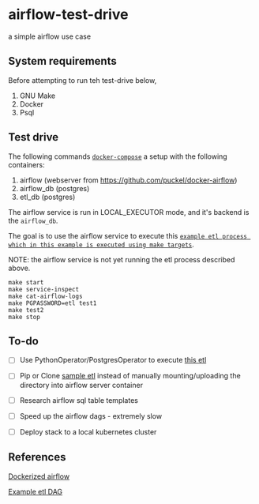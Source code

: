 # airflow-test-drive
a simple airflow use case

## System requirements
Before attempting to run teh test-drive below, 
1. GNU Make
2. Docker
3. Psql


## Test drive
The following commands [`docker-compose`](./airflow-service.yml) a setup with the following containers:
1. airflow (webserver from https://github.com/puckel/docker-airflow)
2. airflow_db (postgres)
3. etl_db (postgres)

The airflow service is run in LOCAL_EXECUTOR mode, and it's backend is the `airflow_db`.

The goal is to use the airflow service to execute this [`example etl process which in this example is executed using make targets`](https://github.com/marwamc/etl-by-makefile/blob/master/docs/explanation_of_approach.md#intro).

NOTE: the airflow service is not yet running the etl process described above.

```
make start
make service-inspect
make cat-airflow-logs
make PGPASSWORD=etl test1
make test2
make stop
```

## To-do
- [ ] Use PythonOperator/PostgresOperator to execute [this etl](./sql_dags/contract_status/Makefile)
- [ ] Pip or Clone [sample etl](https://github.com/marwamc/etl-by-makefile/tree/master/dag) 
instead of manually mounting/uploading the directory into airflow server container
- [ ] Research airflow sql table templates
- [ ] Speed up the airflow dags - extremely slow
- [ ] Deploy stack to a local kubernetes cluster


## References
[Dockerized airflow](https://github.com/puckel/docker-airflow)

[Example etl DAG](https://github.com/marwamc/etl-by-makefile/blob/master)
